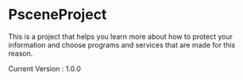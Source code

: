 # PsceneProject
This is a project that helps you learn more about how to protect your information and choose programs and services that are made for this reason.

Current Version : 1.0.0
